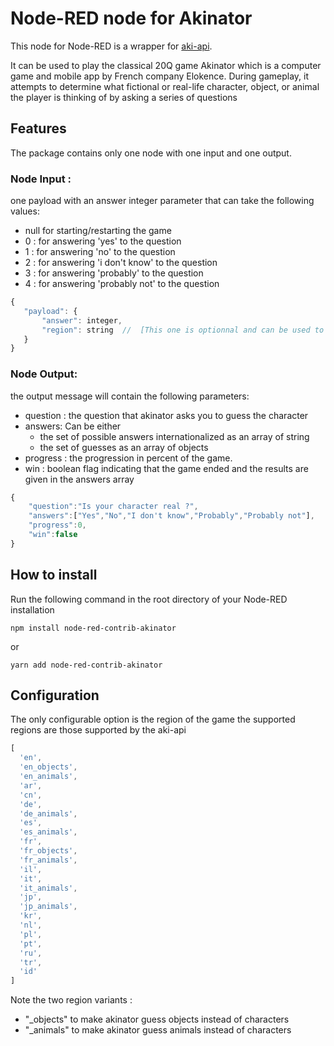 # Node-RED node for Akinator

This node for Node-RED is a wrapper for [aki-api](https://github.com/jgoralcz/aki-api).

It can be used to play the classical 20Q game Akinator which is a computer game and mobile app by French company Elokence.
During gameplay, it attempts to determine what fictional or real-life character, object, or animal the player is thinking of by asking a series of questions

## Features

The package contains only one node with one input and one output.

### Node Input :
one payload with an answer integer parameter that can take the following values:
- null for starting/restarting the game
- 0 : for answering 'yes' to the question
- 1 : for answering 'no' to the question
- 2 : for answering 'i don't know' to the question
- 3 : for answering 'probably' to the question
- 4 : for answering 'probably not' to the question

```javascript
{
   "payload": {
       "answer": integer,
       "region": string  //  [This one is optionnal and can be used to override the region selected in the node settings]
   }
}
```
### Node Output:
the output message will contain the following parameters:
- question : the question that akinator asks you to guess the character
- answers: Can be either
    - the set of possible answers internationalized as an array of string
    - the set of guesses as an array of objects
- progress : the progression in percent of the game.
- win : boolean flag indicating that the game ended and the results are given in the answers array
```javascript
{
    "question":"Is your character real ?",
    "answers":["Yes","No","I don't know","Probably","Probably not"],
    "progress":0,
    "win":false
}
```

## How to install

Run the following command in the root directory of your Node-RED installation
```
npm install node-red-contrib-akinator
```
or
```
yarn add node-red-contrib-akinator
```

## Configuration
The only configurable option is the region of the game
the supported regions are those supported by the aki-api

```javascript
[
  'en',
  'en_objects',
  'en_animals',
  'ar',
  'cn',
  'de',
  'de_animals',
  'es',
  'es_animals',
  'fr',
  'fr_objects',
  'fr_animals',
  'il',
  'it',
  'it_animals',
  'jp',
  'jp_animals',
  'kr',
  'nl',
  'pl',
  'pt',
  'ru',
  'tr',
  'id'
]
```
Note the two region variants :
- "_objects" to make akinator guess objects instead of characters
- "_animals" to make akinator guess animals instead of characters
